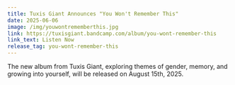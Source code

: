 ```yaml
---
title: Tuxis Giant Announces "You Won't Remember This"
date: 2025-06-06
image: /img/youwontrememberthis.jpg
link: https://tuxisgiant.bandcamp.com/album/you-wont-remember-this
link_text: Listen Now
release_tag: you-wont-remember-this
---
```

The new album from Tuxis Giant, exploring themes of gender, memory, and growing into yourself, will be released on August 15th, 2025.

